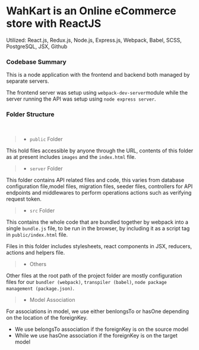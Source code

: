 # WahKart is an Online eCommerce store with ReactJS

Utilized: React.js, Redux.js, Node.js, Express.js, Webpack, Babel, SCSS, PostgreSQL, JSX, Github


### Codebase Summary

This is a node application with the frontend and backend both managed by separate servers.

The frontend server was setup using `webpack-dev-server`module while the server running the API was setup using `node express server`.

### Folder Structure

<br>

> - `public` Folder

This hold files accessible by anyone through the URL, contents of this folder as at present includes `images` and the `index.html` file.

> - `server` Folder

This folder contains API related files and code, this varies from database configuration file,model files, migration files, seeder files, controllers for API endpoints and middlewares to perform operations actions such as verifying request token.

> - `src` Folder

This contains the whole code that are bundled together by webpack into a single `bundle.js` file, to be run in the browser, by including it as a script tag in `public/index.html` file.

Files in this folder includes stylesheets, react components in JSX, reducers, actions and helpers file.

> - Others

Other files at the root path of the project folder are mostly configuration files for our `bundler (webpack)`, `transpiler (babel)`, `node package management (package.json)`.

> - Model Association

For associations in model, we use either benlongsTo or hasOne depending on the location of the foreignKey.
* We use belongsTo association if the foreignKey is on the source model 
* While we use hasOne association if the foreignKey is on the target model 